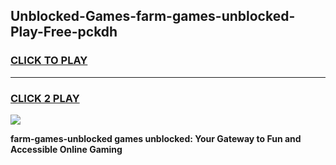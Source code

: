 
## Unblocked-Games-farm-games-unblocked-Play-Free-pckdh
<h3>
<a href="https://premium76.site?title=farm-games-unblocked&ref=22A">CLICK TO PLAY</a></h3>
<hr>

<h3>
<a href="https://premium76.site?title=farm-games-unblocked&ref=22A">CLICK 2 PLAY</a>
  
</h3>

<a href="https://premium76.site?title=farm-games-unblocked&ref=22A"><img src="https://clearcache.store/games.png"></a>


**farm-games-unblocked games unblocked: Your Gateway to Fun and Accessible Online Gaming**
